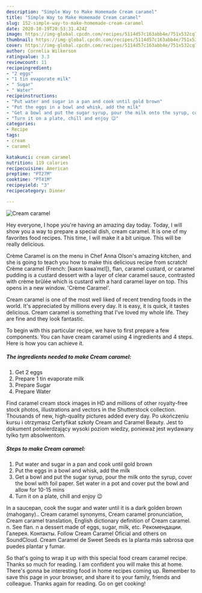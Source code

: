 ```yaml
---
description: "Simple Way to Make Homemade Cream caramel"
title: "Simple Way to Make Homemade Cream caramel"
slug: 152-simple-way-to-make-homemade-cream-caramel
date: 2020-10-19T20:53:31.424Z
image: https://img-global.cpcdn.com/recipes/5114d57c163abb4e/751x532cq70/cream-caramel-recipe-main-photo.jpg
thumbnail: https://img-global.cpcdn.com/recipes/5114d57c163abb4e/751x532cq70/cream-caramel-recipe-main-photo.jpg
cover: https://img-global.cpcdn.com/recipes/5114d57c163abb4e/751x532cq70/cream-caramel-recipe-main-photo.jpg
author: Cornelia Wilkerson
ratingvalue: 3.3
reviewcount: 11
recipeingredient:
- "2 eggs"
- "1 tin evaporate milk"
- " Sugar"
- " Water"
recipeinstructions:
- "Put water and sugar in a pan and cook until gold brown"
- "Put the eggs in a bowl and whisk, add the milk"
- "Get a bowl and put the sugar syrup, pour the milk onto the syrup, cover the bowl with foil paper. Set water in a pot and cover put the bowl and allow for 10-15 mins"
- "Turn it on a plate, chill and enjoy 😉"
categories:
- Recipe
tags:
- cream
- caramel

katakunci: cream caramel 
nutrition: 119 calories
recipecuisine: American
preptime: "PT27M"
cooktime: "PT41M"
recipeyield: "3"
recipecategory: Dinner

---
```



![Cream caramel](https://img-global.cpcdn.com/recipes/5114d57c163abb4e/751x532cq70/cream-caramel-recipe-main-photo.jpg)

Hey everyone, I hope you're having an amazing day today. Today, I will show you a way to prepare a special dish, cream caramel. It is one of my favorites food recipes. This time, I will make it a bit unique. This will be really delicious.

Crème Caramel is on the menu in Chef Anna Olson&#39;s amazing kitchen, and she is going to teach you how to make this delicious recipe from scratch! Crème caramel (French: [kʁɛm kaʁaˈmɛl]), flan, caramel custard, or caramel pudding is a custard dessert with a layer of clear caramel sauce, contrasted with crème brûlée which is custard with a hard caramel layer on top. This opens in a new window. &#39;Crème Caramel&#39;.

Cream caramel is one of the most well liked of recent trending foods in the world. It's appreciated by millions every day. It is easy, it is quick, it tastes delicious. Cream caramel is something that I've loved my whole life. They are fine and they look fantastic.


To begin with this particular recipe, we have to first prepare a few components. You can have cream caramel using 4 ingredients and 4 steps. Here is how you can achieve it.

<!--inarticleads1-->

##### The ingredients needed to make Cream caramel:

1. Get 2 eggs
1. Prepare 1 tin evaporate milk
1. Prepare  Sugar
1. Prepare  Water


Find caramel cream stock images in HD and millions of other royalty-free stock photos, illustrations and vectors in the Shutterstock collection. Thousands of new, high-quality pictures added every day. Po ukończeniu kursu i otrzymasz Certyfikat szkoły Cream and Caramel Beauty. Jest to dokument potwierdzający wysoki poziom wiedzy, ponieważ jest wydawany tylko tym absolwentom. 

<!--inarticleads2-->

##### Steps to make Cream caramel:

1. Put water and sugar in a pan and cook until gold brown
1. Put the eggs in a bowl and whisk, add the milk
1. Get a bowl and put the sugar syrup, pour the milk onto the syrup, cover the bowl with foil paper. Set water in a pot and cover put the bowl and allow for 10-15 mins
1. Turn it on a plate, chill and enjoy 😉


In a saucepan, cook the sugar and water until it is a dark golden brown (mahogany).. Cream caramel synonyms, Cream caramel pronunciation, Cream caramel translation, English dictionary definition of Cream caramel. n. See flan. n a dessert made of eggs, sugar, milk, etc. Рекомендации. Галерея. Контакты. Follow Cream Caramel Oficial and others on SoundCloud. Cream Caramel de Sweet Seeds es la planta más sabrosa que puedes plantar y fumar. 

So that's going to wrap it up with this special food cream caramel recipe. Thanks so much for reading. I am confident you will make this at home. There's gonna be interesting food in home recipes coming up. Remember to save this page in your browser, and share it to your family, friends and colleague. Thanks again for reading. Go on get cooking!
